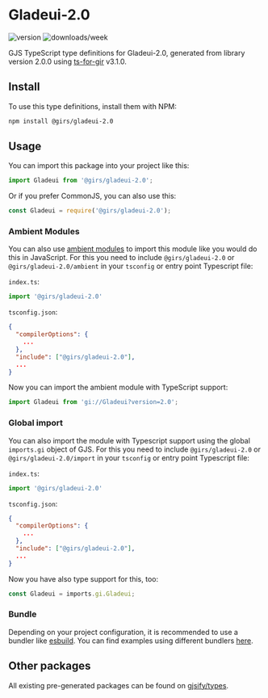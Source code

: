 
# Gladeui-2.0

![version](https://img.shields.io/npm/v/@girs/gladeui-2.0)
![downloads/week](https://img.shields.io/npm/dw/@girs/gladeui-2.0)


GJS TypeScript type definitions for Gladeui-2.0, generated from library version 2.0.0 using [ts-for-gir](https://github.com/gjsify/ts-for-gir) v3.1.0.


## Install

To use this type definitions, install them with NPM:
```bash
npm install @girs/gladeui-2.0
```

## Usage

You can import this package into your project like this:
```ts
import Gladeui from '@girs/gladeui-2.0';
```

Or if you prefer CommonJS, you can also use this:
```ts
const Gladeui = require('@girs/gladeui-2.0');
```

### Ambient Modules

You can also use [ambient modules](https://github.com/gjsify/ts-for-gir/tree/main/packages/cli#ambient-modules) to import this module like you would do this in JavaScript.
For this you need to include `@girs/gladeui-2.0` or `@girs/gladeui-2.0/ambient` in your `tsconfig` or entry point Typescript file:

`index.ts`:
```ts
import '@girs/gladeui-2.0'
```

`tsconfig.json`:
```json
{
  "compilerOptions": {
    ...
  },
  "include": ["@girs/gladeui-2.0"],
  ...
}
```

Now you can import the ambient module with TypeScript support: 

```ts
import Gladeui from 'gi://Gladeui?version=2.0';
```

### Global import

You can also import the module with Typescript support using the global `imports.gi` object of GJS.
For this you need to include `@girs/gladeui-2.0` or `@girs/gladeui-2.0/import` in your `tsconfig` or entry point Typescript file:

`index.ts`:
```ts
import '@girs/gladeui-2.0'
```

`tsconfig.json`:
```json
{
  "compilerOptions": {
    ...
  },
  "include": ["@girs/gladeui-2.0"],
  ...
}
```

Now you have also type support for this, too:

```ts
const Gladeui = imports.gi.Gladeui;
```

### Bundle

Depending on your project configuration, it is recommended to use a bundler like [esbuild](https://esbuild.github.io/). You can find examples using different bundlers [here](https://github.com/gjsify/ts-for-gir/tree/main/examples).

## Other packages

All existing pre-generated packages can be found on [gjsify/types](https://github.com/gjsify/types).

